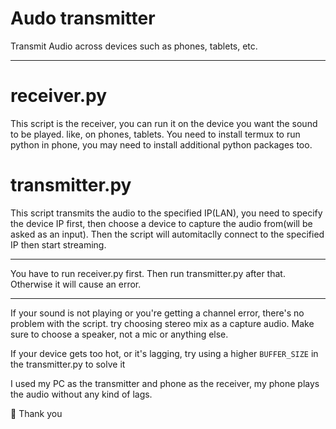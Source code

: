 # Audo transmitter
Transmit Audio across devices such as phones, tablets, etc.
<hr>

# receiver.py
This script is the receiver, you can run it on the device you want the sound to be played. like, on phones, tablets. You need to install termux to run python in phone, you may need to install additional python packages too.
# transmitter.py
This script transmits the audio to the specified IP(LAN), you need to specify the device IP first, then choose a device to capture the audio from(will be asked as an input). Then the script will automitaclly connect to the specified IP then start streaming.
<hr>
You have to run receiver.py first. Then run transmitter.py after that. Otherwise it will cause an error.
<hr>
If your sound is not playing or you're getting a channel error, there's no problem with the script. try choosing stereo mix as a capture audio. Make sure to choose a speaker, not a mic or anything else.

If your device gets too hot, or it's lagging, try using a higher `BUFFER_SIZE` in the transmitter.py to solve it

I used my PC as the transmitter and phone as the receiver, my phone plays the audio without any kind of lags.

🌠 Thank you
